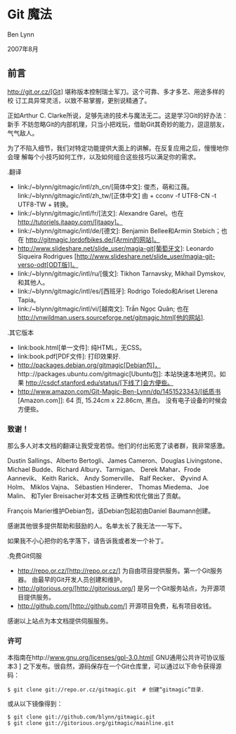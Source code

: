 # Git 魔法 

Ben Lynn

2007年8月

## 前言 

http://git.or.cz/[Git] 堪称版本控制瑞士军刀。这个可靠、多才多艺、用途多样的校
订工具异常灵活，以致不易掌握，更别说精通了。

正如Arthur C. Clarke所说，足够先进的技术与魔法无二。这是学习Git的好办法：新手
不妨忽略Git的内部机理，只当小把戏玩，借助Git其奇妙的能力，逗逗朋友，气气敌人。

为了不陷入细节，我们对特定功能提供大面上的讲解。在反复应用之后，慢慢地你会理
解每个小技巧如何工作，以及如何组合这些技巧以满足你的需求。

.翻译

 - link:/\~blynn/gitmagic/intl/zh_cn/[简体中文]: 俊杰，萌和江薇。
   link:/~blynn/gitmagic/intl/zh_tw/[正体中文] 由 + cconv -f UTF8-CN -t
   UTF8-TW + 转换。
 - link:/~blynn/gitmagic/intl/fr/[法文]: Alexandre Garel。也在
   http://tutoriels.itaapy.com/[itaapy]。
 - link:/~blynn/gitmagic/intl/de/[德文]: Benjamin Bellee和Armin Stebich；也在
   http://gitmagic.lordofbikes.de/[Armin的网站]。
 - http://www.slideshare.net/slide_user/magia-git[葡萄牙文]: Leonardo
   Siqueira Rodrigues
   [http://www.slideshare.net/slide_user/magia-git-verso-odt[ODT版]]。
 - link:/~blynn/gitmagic/intl/ru/[俄文]: Tikhon Tarnavsky, Mikhail Dymskov,
   和其他人。
 - link:/~blynn/gitmagic/intl/es/[西班牙]: Rodrigo Toledo和Ariset Llerena
   Tapia。
 - link:/~blynn/gitmagic/intl/vi/[越南文]: Trần Ngọc Quân; 也在
   http://vnwildman.users.sourceforge.net/gitmagic.html[他的网站].

.其它版本

 - link:book.html[单一文件]: 纯HTML，无CSS。
 - link:book.pdf[PDF文件]: 打印效果好.
 - http://packages.debian.org/gitmagic[Debian包]，
   http:://packages.ubuntu.com/gitmagic[Ubuntu包]: 本站快速本地拷贝。如果
   http://csdcf.stanford.edu/status/[下线了]会方便些。
 - http://www.amazon.com/Git-Magic-Ben-Lynn/dp/1451523343/[纸质书
   [Amazon.com]]: 64 页, 15.24cm x 22.86cm, 黑白。 没有电子设备的时候会方便些。

### 致谢！ 

那么多人对本文档的翻译让我受宠若惊。他们的付出拓宽了读者群，我非常感激。

Dustin Sallings、Alberto Bertogli、James Cameron、Douglas Livingstone、
Michael Budde、Richard Albury、Tarmigan、 Derek Mahar、Frode Aannevik、
Keith Rarick、 Andy Somerville、 Ralf Recker、 Øyvind A. Holm、 Miklos Vajna、
Sébastien Hinderer、 Thomas Miedema、 Joe Malin、 和Tyler Breisacher对本文档
正确性和优化做出了贡献。

François Marier维护Debian包，该Debian包起初由Daniel Baumann创建。

感谢其他很多提供帮助和鼓励的人。名单太长了我无法一一写下。

如果我不小心把你的名字落下，请告诉我或者发一个补丁。

.免费Git伺服

 - http://repo.or.cz/[http://repo.or.cz/] 为自由项目提供服务。第一个Git服务器。
   由最早的Git开发人员创建和维护。
 - http://gitorious.org/[http://gitorious.org/] 是另一个Git服务站点，为开源项
   目提供服务。
 - http://github.com/[http://github.com/] 开源项目免费，私有项目收钱。

感谢以上站点为本文档提供伺服服务。

### 许可

本指南在http://www.gnu.org/licenses/gpl-3.0.html[ GNU通用公共许可协议版本3 ]
之下发布。很自然，源码保存在一个Git仓库里，可以通过以下命令获得源码：

	$ git clone git://repo.or.cz/gitmagic.git  # 创建“gitmagic”目录.

或从以下镜像得到：

	$ git clone git://github.com/blynn/gitmagic.git
	$ git clone git://gitorious.org/gitmagic/mainline.git

